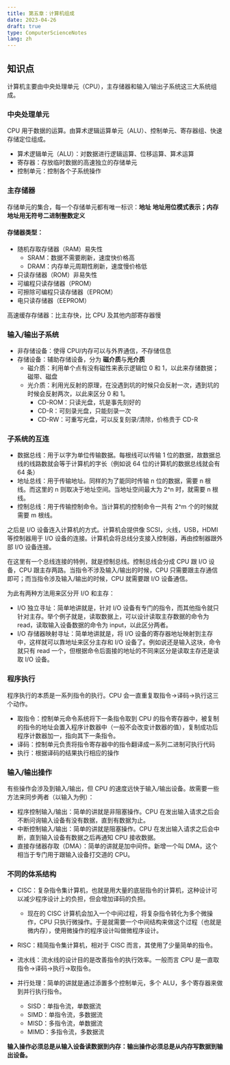 ```yaml
---
title: 第五章：计算机组成
date: 2023-04-26
draft: true
type: ComputerScienceNotes
lang: zh
---
```


## 知识点

计算机主要由中央处理单元（CPU），主存储器和输入/输出子系统这三大系统组成。

### 中央处理单元

CPU 用于数据的运算。由算术逻辑运算单元（ALU）、控制单元、寄存器组、快速存储定位组成。

- 算术逻辑单元（ALU）：对数据进行逻辑运算、位移运算、算术运算
- 寄存器：存放临时数据的高速独立的存储单元
- 控制单元：控制各个子系统操作

### 主存储器

存储单元的集合，每一个存储单元都有唯一标识：**地址**
**地址用位模式表示；内存地址用无符号二进制整数定义**

#### 存储器类型：

- 随机存取存储器（RAM）易失性
  - SRAM：数据不需要刷新，速度快价格高
  - DRAM：内存单元周期性刷新，速度慢价格低
- 只读存储器（ROM）非易失性
- 可编程只读存储器（PROM）
- 可擦除可编程只读存储器（EPROM）
- 电只读存储器（EEPROM）

高速缓存存储器：比主存快，比 CPU 及其他内部寄存器慢

### 输入/输出子系统

- 非存储设备：使得 CPU/内存可以与外界通信，不存储信息
- 存储设备：辅助存储设备，分为 **磁介质**与**光介质**
  - 磁介质：利用单个点有没有磁性来表示逻辑位 0 和 1，以此来存储数据；磁带、磁盘
  - 光介质：利用光反射的原理，在没遇到坑的时候只会反射一次，遇到坑的时候会反射两次，以此来区分 0 和 1。
    - CD-ROM：只读光盘，坑是事先刻好的
    - CD-R：可刻录光盘，只能刻录一次
    - CD-RW：可重写光盘，可以反复刻录/清除，价格贵于 CD-R

### 子系统的互连

- 数据总线：用于以字为单位传输数据。每根线可以传输 1 位的数据，故数据总线的线路数就会等于计算机的字长（例如说 64 位的计算机的数据总线就会有 64 条）
- 地址总线：用于传输地址。同样的为了能同时传输 n 位的数据，需要 n 根线。而这里的 n 则取决于地址空间。当地址空间最大为 2^n 时，就需要 n 根线。
- 控制总线：用于传输控制命令。当计算机的控制命令一共有 2^m 个的时候就需要 m 根线。

之后是 I/O 设备连入计算机的方式。计算机会提供像 SCSI，火线，USB，HDMI 等控制器用于 I/O 设备的连接。计算机会将总线分支接入控制器，再由控制器跟外部 I/O 设备连接。

在这里有一个总线连接的特例，就是控制总线。控制总线会分成 CPU 跟 I/O 设备，CPU 跟主存两路。当指令不涉及输入/输出的时候，CPU 只需要跟主存通信即可；而当指令涉及输入/输出的时候，CPU 就需要跟 I/O 设备通信。

为此有两种方法用来区分开 I/O 和主存：

- I/O 独立寻址：简单地讲就是，针对 I/O 设备有专门的指令，而其他指令就只针对主存。举个例子就是，读取数据上，可以设计读取主存数据的命令为 read，读取输入设备数据的命令为 input，以此区分两者。
- I/O 存储器映射寻址：简单地讲就是，将 I/O 设备的寄存器地址映射到主存中，这样就可以靠地址来区分主存和 I/O 设备了。例如说还是输入这块，命令就只有 read 一个，但根据命令后面接的地址的不同来区分是读取主存还是读取 I/O 设备。

### 程序执行

程序执行的本质是一系列指令的执行。CPU 会一直重复取指令->译码->执行这三个动作。

- 取指令：控制单元命令系统将下一条指令取到 CPU 的指令寄存器中，被复制的指令的地址会置入程序计数器中（一般不会改变计数器的值），复制成功后程序计数器加一，指向其下一条指令。
- 译码：控制单元负责将指令寄存器中的指令翻译成一系列二进制可执行代码
- 执行：根据译码的结果执行相应的操作

### 输入/输出操作

有些操作会涉及到输入/输出，但 CPU 的速度远快于输入/输出设备。故需要一些方法来同步两者（以输入为例）：

- 程序控制输入/输出：简单的讲就是非阻塞操作。CPU 在发出输入请求之后会不断问询输入设备有没有数据，直到有数据为止。
- 中断控制输入/输出：简单的讲就是阻塞操作。CPU 在发出输入请求之后会中断，直到输入设备有数据之后再通知 CPU 接收数据。
- 直接存储器存取（DMA）：简单的讲就是加中间件。新增一个叫 DMA，这个相当于专门用于跟输入设备打交道的 CPU。

### 不同的体系结构

- CISC：复杂指令集计算机，也就是用大量的底层指令的计算机，这种设计可以减少程序设计上的负担，但会增加译码的负担。

  - 现在的 CISC 计算机会加入一个中间过程，将复杂指令转化为多个微操作，CPU 只执行微操作。于是就需要一个中间结构来做这个过程（也就是微内存），使用微操作的程序设计叫做微程序设计。

- RISC：精简指令集计算机，相对于 CISC 而言，其使用了少量简单的指令。

- 流水线：流水线的设计目的是改善指令的执行效率。一般而言 CPU 是一直取指令->译码->执行->取指令。

- 并行处理：简单的讲就是通过添置多个控制单元，多个 ALU，多个寄存器来做到并行执行指令。
  - SISD：单指令流，单数据流
  - SIMD：单指令流，多数据流
  - MISD：多指令流，单数据流
  - MIMD：多指令流，多数据流

**输入操作必须总是从输入设备读数据到内存：输出操作必须总是从内存写数据到输出设备。**
